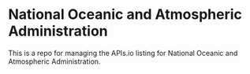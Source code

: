 # National Oceanic and Atmospheric Administration
This is a repo for managing the APIs.io listing for National Oceanic and Atmospheric Administration.